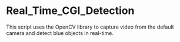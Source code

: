 # Real_Time_CGI_Detection
This script uses the OpenCV library to capture video from the default camera and detect blue objects in real-time. 
